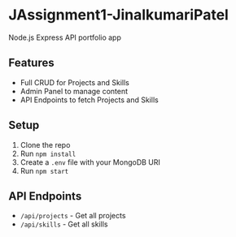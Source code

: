 # JAssignment1-JinalkumariPatel
Node.js Express API portfolio app

## Features
- Full CRUD for Projects and Skills
- Admin Panel to manage content
- API Endpoints to fetch Projects and Skills

## Setup
1. Clone the repo
2. Run `npm install`
3. Create a `.env` file with your MongoDB URI
4. Run `npm start`

## API Endpoints
- `/api/projects` - Get all projects
- `/api/skills` - Get all skills